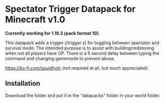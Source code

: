 # Spectator Trigger Datapack for Minecraft v1.0

**Currently working for 1.19.3 (pack format 10).**

This datapack adds a trigger (/trigger s) for toggling between spectator and survival mode.
The intended purpose is to assist with building/redstoning when not all players have OP.
There is a 5 second delay between typing the command and changing gamemode to prevent abuse.

https://ko-fi.com/squidfysh (not required at all, but much appreciated).

## Installation
Download the folder and put it in the "datapacks" folder *in* your world folder.
